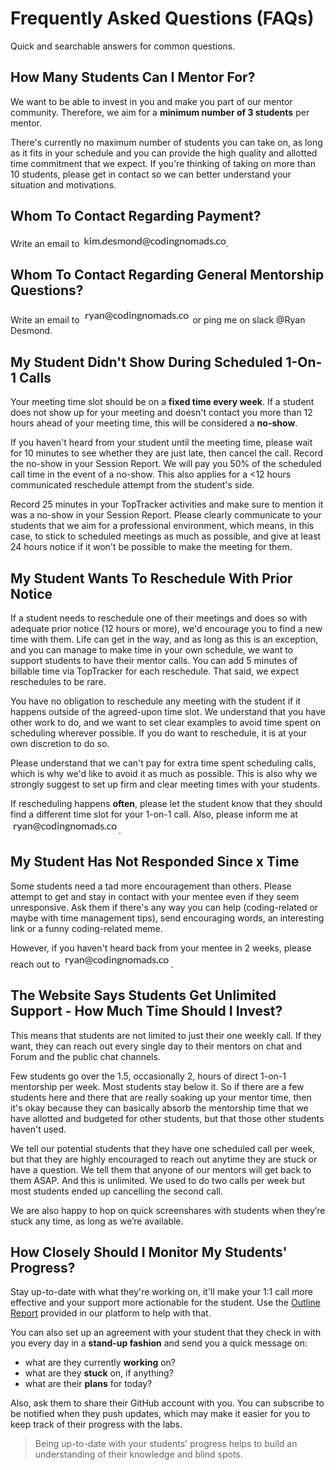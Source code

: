 # Frequently Asked Questions (FAQs)

Quick and searchable answers for common questions.

## How Many Students Can I Mentor For?

We want to be able to invest in you and make you part of our mentor community. Therefore, we aim for a **minimum number of 3 students** per mentor.

There's currently no maximum number of students you can take on, as long as it fits in your schedule and you can provide the high quality and allotted time commitment that we expect. If you're thinking of taking on more than 10 students, please get in contact so we can better understand your situation and motivations.

## Whom To Contact Regarding Payment?

Write an email to <img style="display: inline-block;" alt="contact address for kim" src="../images/email_kim.png"/>.

## Whom To Contact Regarding General Mentorship Questions?

Write an email to <img style="display: inline-block;" alt="contact address for ryan" src="../images/email_ryan.png"/> or ping me on slack @Ryan Desmond.

## My Student Didn't Show During Scheduled 1-On-1 Calls

Your meeting time slot should be on a **fixed time every week**. If a student does not show up for your meeting and doesn't contact you more than 12 hours ahead of your meeting time, this will be considered a **no-show**.

If you haven't heard from your student until the meeting time, please wait for 10 minutes to see whether they are just late, then cancel the call. Record the no-show in your Session Report. We will pay you 50% of the scheduled call time in the event of a no-show. This also applies for a <12 hours communicated reschedule attempt from the student's side.

Record 25 minutes in your TopTracker activities and make sure to mention it was a no-show in your Session Report. Please clearly communicate to your students that we aim for a professional environment, which means, in this case, to stick to scheduled meetings as much as possible, and give at least 24 hours notice if it won't be possible to make the meeting for them.

## My Student Wants To Reschedule With Prior Notice

If a student needs to reschedule one of their meetings and does so with adequate prior notice (12 hours or more), we'd encourage you to find a new time with them. Life can get in the way, and as long as this is an exception, and you can manage to make time in your own schedule, we want to support students to have their mentor calls. You can add 5 minutes of billable time via TopTracker for each reschedule. That said, we expect reschedules to be rare.

You have no obligation to reschedule any meeting with the student if it happens outside of the agreed-upon time slot. We understand that you have other work to do, and we want to set clear examples to avoid time spent on scheduling wherever possible. If you do want to reschedule, it is at your own discretion to do so.

Please understand that we can't pay for extra time spent scheduling calls, which is why we'd like to avoid it as much as possible. This is also why we strongly suggest to set up firm and clear meeting times with your students.

If rescheduling happens **often**, please let the student know that they should find a different time slot for your 1-on-1 call. Also, please inform me at <img style="display: inline-block;" alt="contact address for ryan" src="../images/email_ryan.png"/>.

## My Student Has Not Responded Since x Time

Some students need a tad more encouragement than others. Please attempt to get and stay in contact with your mentee even if they seem unresponsive. Ask them if there's any way you can help (coding-related or maybe with time management tips), send encouraging words, an interesting link or a funny coding-related meme.

However, if you haven't heard back from your mentee in 2 weeks, please reach out to <img style="display: inline-block;" alt="contact address for ryan" src="../images/email_ryan.png"/>.

## The Website Says Students Get Unlimited Support - How Much Time Should I Invest?

This means that students are not limited to just their one weekly call. If they want, they can reach out every single day to their mentors on chat and Forum and the public chat channels.

Few students go over the 1.5, occasionally 2, hours of direct 1-on-1 mentorship per week. Most students stay below it. So if there are a few students here and there that are really soaking up your mentor time, then it's okay because they can basically absorb the mentorship time that we have allotted and budgeted for other students, but that those other students haven't used.

We tell our potential students that they have one scheduled call per week, but that they are highly encouraged to reach out anytime they are stuck or have a question. We tell them that anyone of our mentors will get back to them ASAP. And this is unlimited. We used to do two calls per week but most students ended up cancelling the second call.

We are also happy to hop on quick screenshares with students when they’re stuck any time, as long as we’re available.

## How Closely Should I Monitor My Students' Progress?

Stay up-to-date with what they're working on, it'll make your 1:1 call more effective and your support more actionable for the student. Use the [Outline Report](05_tools.md#progress-check-ins-with-the-learning-platform) provided in our platform to help with that.

You can also set up an agreement with your student that they check in with you every day in a **stand-up fashion** and send you a quick message on:

- what are they currently **working** on?
- what are they **stuck** on, if anything?
- what are their **plans** for today?

Also, ask them to share their GitHub account with you. You can subscribe to be notified when they push updates, which may make it easier for you to keep track of their progress with the labs.

> Being up-to-date with your students' progress helps to build an understanding of their knowledge and blind spots.
